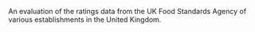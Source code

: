 An evaluation of the ratings data from the UK Food Standards Agency of various establishments in the United Kingdom.